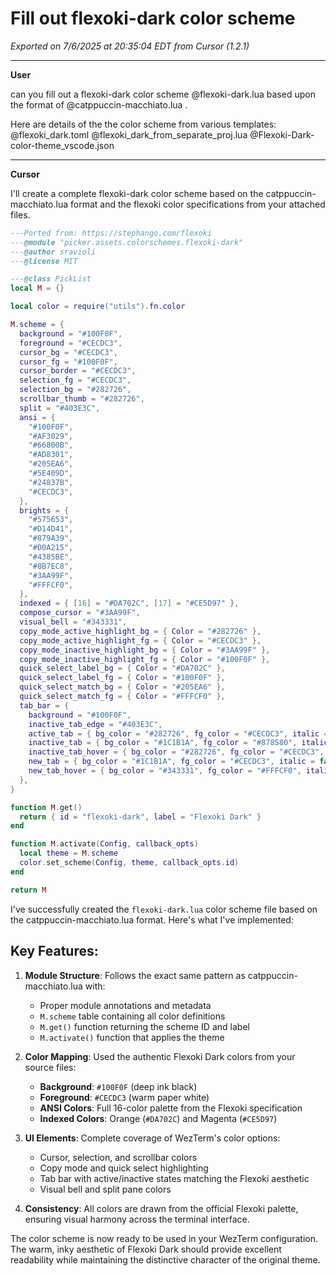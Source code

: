 # Fill out flexoki-dark color scheme
_Exported on 7/6/2025 at 20:35:04 EDT from Cursor (1.2.1)_

---

**User**

can you fill out a flexoki-dark color scheme @flexoki-dark.lua based upon the format of @catppuccin-macchiato.lua .

Here are details of the the color scheme from various templates:  @flexoki_dark.toml @flexoki_dark_from_separate_proj.lua @Flexoki-Dark-color-theme_vscode.json 

---

**Cursor**

I'll create a complete flexoki-dark color scheme based on the catppuccin-macchiato.lua format and the flexoki color specifications from your attached files.

```lua
---Ported from: https://stephango.com/flexoki
---@module "picker.assets.colorschemes.flexoki-dark"
---@author sravioli
---@license MIT

---@class PickList
local M = {}

local color = require("utils").fn.color

M.scheme = {
  background = "#100F0F",
  foreground = "#CECDC3",
  cursor_bg = "#CECDC3",
  cursor_fg = "#100F0F",
  cursor_border = "#CECDC3",
  selection_fg = "#CECDC3",
  selection_bg = "#282726",
  scrollbar_thumb = "#282726",
  split = "#403E3C",
  ansi = {
    "#100F0F",
    "#AF3029",
    "#66800B",
    "#AD8301",
    "#205EA6",
    "#5E409D",
    "#24837B",
    "#CECDC3",
  },
  brights = {
    "#575653",
    "#D14D41",
    "#879A39",
    "#D0A215",
    "#4385BE",
    "#8B7EC8",
    "#3AA99F",
    "#FFFCF0",
  },
  indexed = { [16] = "#DA702C", [17] = "#CE5D97" },
  compose_cursor = "#3AA99F",
  visual_bell = "#343331",
  copy_mode_active_highlight_bg = { Color = "#282726" },
  copy_mode_active_highlight_fg = { Color = "#CECDC3" },
  copy_mode_inactive_highlight_bg = { Color = "#3AA99F" },
  copy_mode_inactive_highlight_fg = { Color = "#100F0F" },
  quick_select_label_bg = { Color = "#DA702C" },
  quick_select_label_fg = { Color = "#100F0F" },
  quick_select_match_bg = { Color = "#205EA6" },
  quick_select_match_fg = { Color = "#FFFCF0" },
  tab_bar = {
    background = "#100F0F",
    inactive_tab_edge = "#403E3C",
    active_tab = { bg_color = "#282726", fg_color = "#CECDC3", italic = false },
    inactive_tab = { bg_color = "#1C1B1A", fg_color = "#878580", italic = false },
    inactive_tab_hover = { bg_color = "#282726", fg_color = "#CECDC3", italic = false },
    new_tab = { bg_color = "#1C1B1A", fg_color = "#CECDC3", italic = false },
    new_tab_hover = { bg_color = "#343331", fg_color = "#FFFCF0", italic = true },
  },
}

function M.get()
  return { id = "flexoki-dark", label = "Flexoki Dark" }
end

function M.activate(Config, callback_opts)
  local theme = M.scheme
  color.set_scheme(Config, theme, callback_opts.id)
end

return M
```

I've successfully created the `flexoki-dark.lua` color scheme file based on the catppuccin-macchiato.lua format. Here's what I've implemented:

## Key Features:

1. **Module Structure**: Follows the exact same pattern as catppuccin-macchiato.lua with:
   - Proper module annotations and metadata
   - `M.scheme` table containing all color definitions
   - `M.get()` function returning the scheme ID and label
   - `M.activate()` function that applies the theme

2. **Color Mapping**: Used the authentic Flexoki Dark colors from your source files:
   - **Background**: `#100F0F` (deep ink black)
   - **Foreground**: `#CECDC3` (warm paper white)
   - **ANSI Colors**: Full 16-color palette from the Flexoki specification
   - **Indexed Colors**: Orange (`#DA702C`) and Magenta (`#CE5D97`)

3. **UI Elements**: Complete coverage of WezTerm's color options:
   - Cursor, selection, and scrollbar colors
   - Copy mode and quick select highlighting
   - Tab bar with active/inactive states matching the Flexoki aesthetic
   - Visual bell and split pane colors

4. **Consistency**: All colors are drawn from the official Flexoki palette, ensuring visual harmony across the terminal interface.

The color scheme is now ready to be used in your WezTerm configuration. The warm, inky aesthetic of Flexoki Dark should provide excellent readability while maintaining the distinctive character of the original theme.

